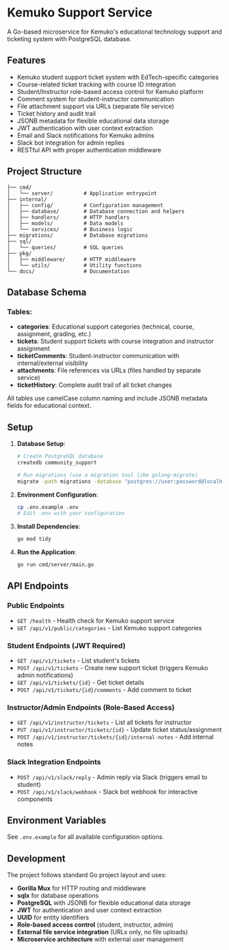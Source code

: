 # Kemuko Support Service

A Go-based microservice for Kemuko's educational technology support and ticketing system with PostgreSQL database.

## Features

- Kemuko student support ticket system with EdTech-specific categories
- Course-related ticket tracking with course ID integration
- Student/Instructor role-based access control for Kemuko platform
- Comment system for student-instructor communication
- File attachment support via URLs (separate file service)
- Ticket history and audit trail
- JSONB metadata for flexible educational data storage
- JWT authentication with user context extraction
- Email and Slack notifications for Kemuko admins
- Slack bot integration for admin replies
- RESTful API with proper authentication middleware

## Project Structure

```
├── cmd/
│   └── server/          # Application entrypoint
├── internal/
│   ├── config/          # Configuration management
│   ├── database/        # Database connection and helpers
│   ├── handlers/        # HTTP handlers
│   ├── models/          # Data models
│   └── services/        # Business logic
├── migrations/          # Database migrations
├── sql/
│   └── queries/         # SQL queries
├── pkg/
│   ├── middleware/      # HTTP middleware
│   └── utils/           # Utility functions
└── docs/                # Documentation
```

## Database Schema

### Tables:
- **categories**: Educational support categories (technical, course, assignment, grading, etc.)
- **tickets**: Student support tickets with course integration and instructor assignment
- **ticketComments**: Student-instructor communication with internal/external visibility
- **attachments**: File references via URLs (files handled by separate service)
- **ticketHistory**: Complete audit trail of all ticket changes

All tables use camelCase column naming and include JSONB metadata fields for educational context.

## Setup

1. **Database Setup**:
   ```bash
   # Create PostgreSQL database
   createdb community_support
   
   # Run migrations (use a migration tool like golang-migrate)
   migrate -path migrations -database "postgres://user:password@localhost/community_support?sslmode=disable" up
   ```

2. **Environment Configuration**:
   ```bash
   cp .env.example .env
   # Edit .env with your configuration
   ```

3. **Install Dependencies**:
   ```bash
   go mod tidy
   ```

4. **Run the Application**:
   ```bash
   go run cmd/server/main.go
   ```

## API Endpoints

### Public Endpoints
- `GET /health` - Health check for Kemuko support service
- `GET /api/v1/public/categories` - List Kemuko support categories

### Student Endpoints (JWT Required)
- `GET /api/v1/tickets` - List student's tickets
- `POST /api/v1/tickets` - Create new support ticket (triggers Kemuko admin notifications)
- `GET /api/v1/tickets/{id}` - Get ticket details
- `POST /api/v1/tickets/{id}/comments` - Add comment to ticket

### Instructor/Admin Endpoints (Role-Based Access)
- `GET /api/v1/instructor/tickets` - List all tickets for instructor
- `PUT /api/v1/instructor/tickets/{id}` - Update ticket status/assignment
- `POST /api/v1/instructor/tickets/{id}/internal-notes` - Add internal notes

### Slack Integration Endpoints
- `POST /api/v1/slack/reply` - Admin reply via Slack (triggers email to student)
- `POST /api/v1/slack/webhook` - Slack bot webhook for interactive components

## Environment Variables

See `.env.example` for all available configuration options.

## Development

The project follows standard Go project layout and uses:
- **Gorilla Mux** for HTTP routing and middleware
- **sqlx** for database operations
- **PostgreSQL** with JSONB for flexible educational data storage
- **JWT** for authentication and user context extraction
- **UUID** for entity identifiers
- **Role-based access control** (student, instructor, admin)
- **External file service integration** (URLs only, no file uploads)
- **Microservice architecture** with external user management
